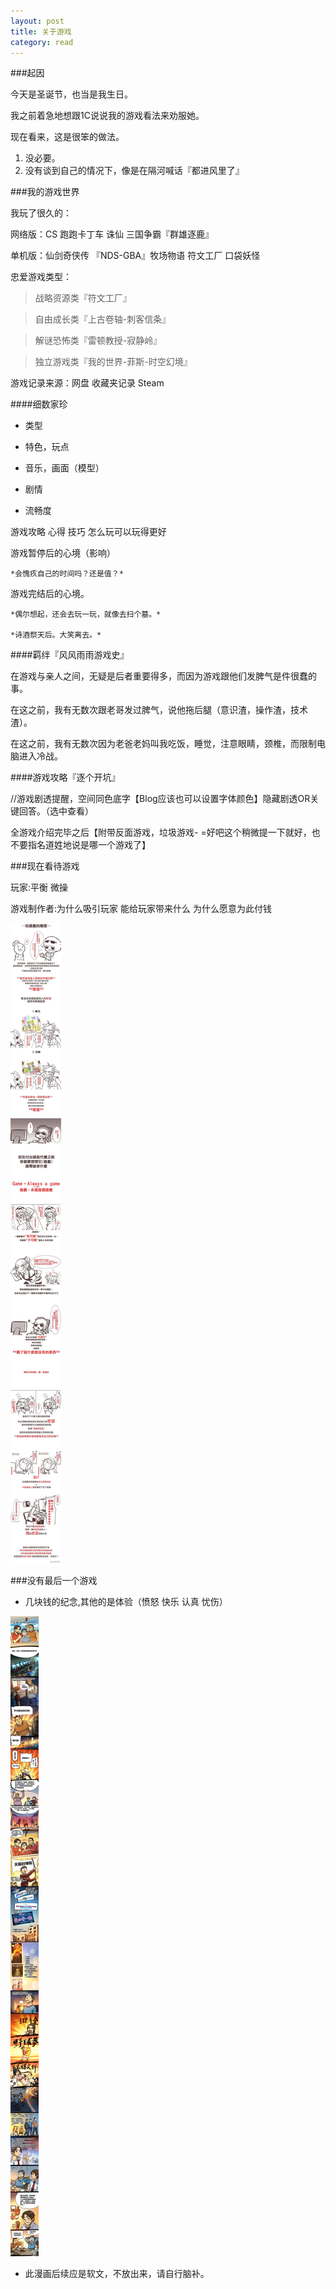 ```yaml
---
layout: post
title: 关于游戏
category: read
---
```


###起因

今天是圣诞节，也当是我生日。

我之前着急地想跟1C说说我的游戏看法来劝服她。

现在看来，这是很笨的做法。

1. 没必要。
2. 没有谈到自己的情况下，像是在隔河喊话『都进风里了』

###我的游戏世界

我玩了很久的：

网络版：CS 跑跑卡丁车 诛仙 三国争霸『群雄逐鹿』

单机版：仙剑奇侠传 『NDS-GBA』牧场物语 符文工厂 口袋妖怪

忠爱游戏类型：

>战略资源类『符文工厂』

>自由成长类『上古卷轴-刺客信条』

>解谜恐怖类『雷顿教授-寂静岭』

>独立游戏类『我的世界-菲斯-时空幻境』

游戏记录来源：网盘 收藏夹记录 Steam

####细数家珍

- 类型

- 特色，玩点

- 音乐，画面（模型）

- 剧情

- 流畅度

游戏攻略 心得 技巧 怎么玩可以玩得更好

游戏暂停后的心境（影响）

    *会愧疚自己的时间吗？还是值？*

游戏完结后的心境。

    *偶尔想起，还会去玩一玩，就像去扫个墓。*
    
    *诗酒祭天后。大笑离去。*

####羁绊『风风雨雨游戏史』

在游戏与亲人之间，无疑是后者重要得多，而因为游戏跟他们发脾气是件很蠢的事。

在这之前，我有无数次跟老哥发过脾气，说他拖后腿（意识渣，操作渣，技术渣）。

在这之前，我有无数次因为老爸老妈叫我吃饭，睡觉，注意眼睛，颈椎，而限制电脑进入冷战。

####游戏攻略『逐个开坑』

//游戏剧透提醒，空间同色底字【Blog应该也可以设置字体颜色】隐藏剧透OR关键回答。（选中查看）

全游戏介绍完毕之后【附带反面游戏，垃圾游戏- =好吧这个稍微提一下就好，也不要指名道姓地说是哪一个游戏了】


###现在看待游戏

玩家:平衡  微操 

游戏制作者:为什么吸引玩家 能给玩家带来什么 为什么愿意为此付钱

<img class="cover" src="/images/2014/12/read/2What-the-fuck-Game.jpg" />

###没有最后一个游戏

- 几块钱的纪念,其他的是体验（愤怒 快乐 认真 忧伤）

<img class="cover" src="/images/2014/12/read/1Game-life-Memory.jpg" />

- 此漫画后续应是软文，不放出来，请自行脑补。